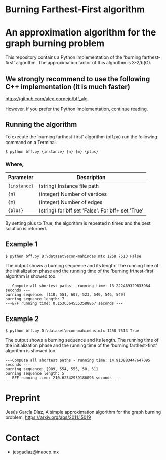 # Burning Farthest-First algorithm 
# An approximation algorithm for the graph burning problem
This repository contains a Python implementation of the 'burning farthest-first' algorithm. The approximation factor of this algorithm is 3-2/b(G). 

## We strongly recommend to use the following C++ implementation (it is much faster)
https://github.com/alex-cornejo/bff_alg

However, if you prefer the Python implementation, continue reading.

## Running the algorithm

To execute the 'burning farthest-first' algorithm (bff.py) run the following command on a Terminal.

```
$ python bff.py {instance} {n} {m} {plus}
```

### Where,

|  Parameter |                                          Description                                          |
|----------|---------------------------------------------------------------------------------------------|
| `{instance}` | (string) Instance file path                                    |
| `{n}`    | (integer) Number of vertices  |
| `{m}`    | (integer) Number of edges  |
| `{plus}`    | (string) for bff set 'False'. For bff+ set 'True'  |

By setting plus to True, the algorithm is repeated n times and the best solution is returned.

## Example 1

```
$ python bff.py D:\dataset\econ-mahindas.mtx 1258 7513 False
```

The output shows a burning sequence and its length. The running time of the initialization phase and the running time of the 'burning frthest-first' algorithm is showed too.

```
---Compute all shortest paths - running time: 13.222469329833984 seconds ---
burning sequence: [110, 551, 607, 523, 540, 546, 549]
burning sequence length: 7
---BFF running time: 0.15363645553588867 seconds ---
```

## Example 2

```
$ python bff.py D:\dataset\econ-mahindas.mtx 1258 7513 True
```

The output shows a burning sequence and its length. The running time of the initialization phase and the running time of the 'burning farthest-first' algorithm is showed too.

```
---Compute all shortest paths - running time: 14.913883447647095 seconds ---
burning sequence: [989, 554, 555, 50, 51]
burning sequence length: 5
---BFF running time: 210.62542939186096 seconds ---
```
# Preprint

Jesús García Díaz, A simple approximation algorithm for the graph burning problem, https://arxiv.org/abs/2011.15019

# Contact

* jesgadiaz@inaoep.mx
